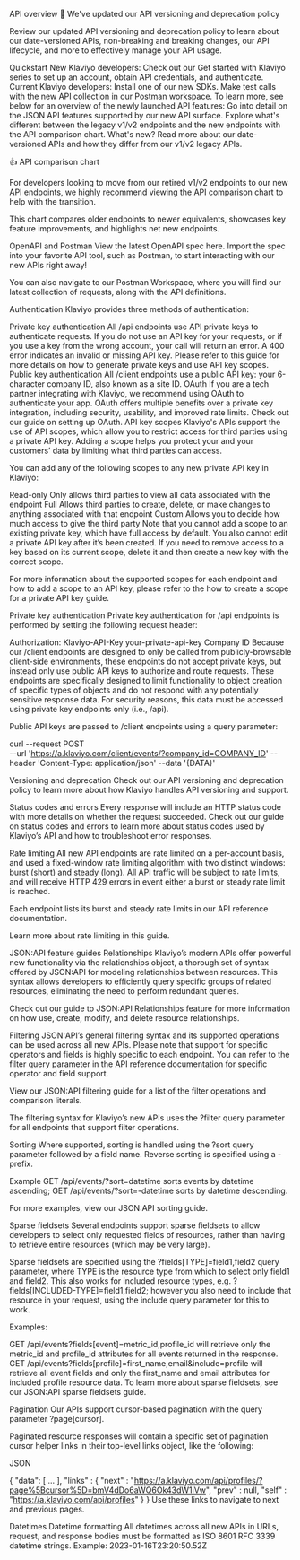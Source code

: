 API overview
📘
We've updated our API versioning and deprecation policy

Review our updated API versioning and deprecation policy to learn about our date-versioned APIs, non-breaking and breaking changes, our API lifecycle, and more to effectively manage your API usage.

Quickstart
New Klaviyo developers: Check out our Get started with Klaviyo series to set up an account, obtain API credentials, and authenticate.
Current Klaviyo developers:
Install one of our new SDKs.
Make test calls with the new API collection in our Postman workspace.
To learn more, see below for an overview of the newly launched API features:
Go into detail on the JSON API features supported by our new API surface.
Explore what's different between the legacy v1/v2 endpoints and the new endpoints with the API comparison chart.
What's new?
Read more about our date-versioned APIs and how they differ from our v1/v2 legacy APIs.

👍
API comparison chart

For developers looking to move from our retired v1/v2 endpoints to our new API endpoints, we highly recommend viewing the API comparison chart to help with the transition.

This chart compares older endpoints to newer equivalents, showcases key feature improvements, and highlights net new endpoints.

OpenAPI and Postman
View the latest OpenAPI spec here.
Import the spec into your favorite API tool, such as Postman, to start interacting with our new APIs right away!

You can also navigate to our Postman Workspace, where you will find our latest collection of requests, along with the API definitions.

Authentication
Klaviyo provides three methods of authentication:

Private key authentication
All /api endpoints use API private keys to authenticate requests. If you do not use an API key for your requests, or if you use a key from the wrong account, your call will return an error. A 400 error indicates an invalid or missing API key. Please refer to this guide for more details on how to generate private keys and use API key scopes.
Public key authentication
All /client endpoints use a public API key: your 6-character company ID, also known as a site ID.
OAuth
If you are a tech partner integrating with Klaviyo, we recommend using OAuth to authenticate your app. OAuth offers multiple benefits over a private key integration, including security, usability, and improved rate limits. Check out our guide on setting up OAuth.
API key scopes
Klaviyo's APIs support the use of API scopes, which allow you to restrict access for third parties using a private API key. Adding a scope helps you protect your and your customers’ data by limiting what third parties can access.

You can add any of the following scopes to any new private API key in Klaviyo:

Read-only
Only allows third parties to view all data associated with the endpoint
Full
Allows third parties to create, delete, or make changes to anything associated with that endpoint
Custom
Allows you to decide how much access to give the third party
Note that you cannot add a scope to an existing private key, which have full access by default. You also cannot edit a private API key after it’s been created. If you need to remove access to a key based on its current scope, delete it and then create a new key with the correct scope.

For more information about the supported scopes for each endpoint and how to add a scope to an API key, please refer to the how to create a scope for a private API key guide.

Private key authentication
Private key authentication for /api endpoints is performed by setting the following request header:

Authorization: Klaviyo-API-Key your-private-api-key
Company ID
Because our /client endpoints are designed to only be called from publicly-browsable client-side environments, these endpoints do not accept private keys, but instead only use public API keys to authorize and route requests. These endpoints are specifically designed to limit functionality to object creation of specific types of objects and do not respond with any potentially sensitive response data. For security reasons, this data must be accessed using private key endpoints only (i.e., /api).

Public API keys are passed to /client endpoints using a query parameter:

curl --request POST \
 --url 'https://a.klaviyo.com/client/events/?company_id=COMPANY_ID'
--header 'Content-Type: application/json'
--data '{DATA}'

Versioning and deprecation
Check out our API versioning and deprecation policy to learn more about how Klaviyo handles API versioning and support.

Status codes and errors
Every response will include an HTTP status code with more details on whether the request succeeded. Check out our guide on status codes and errors to learn more about status codes used by Klaviyo’s API and how to troubleshoot error responses.

Rate limiting
All new API endpoints are rate limited on a per-account basis, and used a fixed-window rate limiting algorithm with two distinct windows: burst (short) and steady (long). All API traffic will be subject to rate limits, and will receive HTTP 429 errors in event either a burst or steady rate limit is reached.

Each endpoint lists its burst and steady rate limits in our API reference documentation.

Learn more about rate limiting in this guide.

JSON:API feature guides
Relationships
Klaviyo’s modern APIs offer powerful new functionality via the relationships object, a thorough set of syntax offered by JSON:API for modeling relationships between resources. This syntax allows developers to efficiently query specific groups of related resources, eliminating the need to perform redundant queries.

Check out our guide to JSON:API Relationships feature for more information on how use, create, modify, and delete resource relationships.

Filtering
JSON:API’s general filtering syntax and its supported operations can be used across all new APIs. Please note that support for specific operators and fields is highly specific to each endpoint. You can refer to the filter query parameter in the API reference documentation for specific operator and field support.

View our JSON:API filtering guide for a list of the filter operations and comparison literals.

The filtering syntax for Klaviyo’s new APIs uses the ?filter query parameter for all endpoints that support filter operations.

Sorting
Where supported, sorting is handled using the ?sort query parameter followed by a field name. Reverse sorting is specified using a - prefix.

Example
GET /api/events/?sort=datetime sorts events by datetime ascending; GET /api/events/?sort=-datetime sorts by datetime descending.

For more examples, view our JSON:API sorting guide.

Sparse fieldsets
Several endpoints support sparse fieldsets to allow developers to select only requested fields of resources, rather than having to retrieve entire resources (which may be very large).

Sparse fieldsets are specified using the ?fields[TYPE]=field1,field2 query parameter, where TYPE is the resource type from which to select only field1 and field2. This also works for included resource types, e.g. ?fields[INCLUDED-TYPE]=field1,field2; however you also need to include that resource in your request, using the include query parameter for this to work.

Examples:

GET /api/events?fields[event]=metric_id,profile_id will retrieve only the metric_id and profile_id attributes for all events returned in the response.
GET /api/events?fields[profile]=first_name,email&include=profile will retrieve all event fields and only the first_name and email attributes for included profile resource data.
To learn more about sparse fieldsets, see our JSON:API sparse fieldsets guide.

Pagination
Our APIs support cursor-based pagination with the query parameter ?page[cursor].

Paginated resource responses will contain a specific set of pagination cursor helper links in their top-level links object, like the following:

JSON

{
"data": [
...
],
"links" : {
"next" : "https://a.klaviyo.com/api/profiles/?page%5Bcursor%5D=bmV4dDo6aWQ6Ok43dW1iVw",
"prev" : null,
"self" : "https://a.klaviyo.com/api/profiles"
}
}
Use these links to navigate to next and previous pages.

Datetimes
Datetime formatting
All datetimes across all new APIs in URLs, request, and response bodies must be formatted as ISO 8601 RFC 3339 datetime strings.
Example:
2023-01-16T23:20:50.52Z
